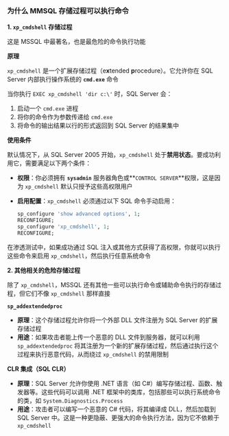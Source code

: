 ### 为什么 MMSQL 存储过程可以执行命令

**1. `xp_cmdshell` 存储过程**

这是 MSSQL 中最著名，也是最危险的命令执行功能

**原理**

`xp_cmdshell` 是一个扩展存储过程（e**x**tended **p**rocedure）。它允许你在 SQL Server 内部执行操作系统的 **`cmd.exe`** 命令

当你执行 `EXEC xp_cmdshell 'dir c:\'` 时，SQL Server 会：

1. 启动一个 `cmd.exe` 进程
2. 将你的命令作为参数传递给 `cmd.exe`
3. 将命令的输出结果以行的形式返回到 SQL Server 的结果集中

**使用条件**

默认情况下，从 SQL Server 2005 开始，`xp_cmdshell` 处于**禁用状态**。要成功利用它，需要满足以下两个条件：

- **权限**：你必须拥有 **`sysadmin`** 服务器角色或**`CONTROL SERVER`**权限，这是因为 `xp_cmdshell` 默认只授予这些高权限用户

- **启用配置**：`xp_cmdshell` 必须通过以下 SQL 命令手动启用：

  ```sql
  sp_configure 'show advanced options', 1;
  RECONFIGURE;
  sp_configure 'xp_cmdshell', 1;
  RECONFIGURE;
  ```

在渗透测试中，如果成功通过 SQL 注入或其他方式获得了高权限，你就可以执行这些命令来启用 `xp_cmdshell`，然后执行任意系统命令

**2. 其他相关的危险存储过程**

除了 `xp_cmdshell`，MSSQL 还有其他一些可以执行命令或辅助命令执行的存储过程，但它们不像 `xp_cmdshell` 那样直接

**`sp_addextendedproc`**

- **原理**：这个存储过程允许你将一个外部 DLL 文件注册为 SQL Server 的扩展存储过程
- **用途**：如果攻击者能上传一个恶意的 DLL 文件到服务器，就可以利用 `sp_addextendedproc` 将其注册为一个新的扩展存储过程，然后通过执行这个过程来执行恶意代码，从而绕过 `xp_cmdshell` 的禁用限制

**CLR 集成（SQL CLR）**

- **原理**：SQL Server 允许你使用 .NET 语言（如 C#）编写存储过程、函数、触发器等。这些代码可以调用 .NET 框架中的类库，包括那些可以执行系统命令的类，如 `System.Diagnostics.Process`
- **用途**：攻击者可以编写一个恶意的 C# 代码，将其编译成 DLL，然后加载到 SQL Server 中。这是一种更隐蔽、更强大的命令执行方法，因为它不依赖于 `xp_cmdshell`